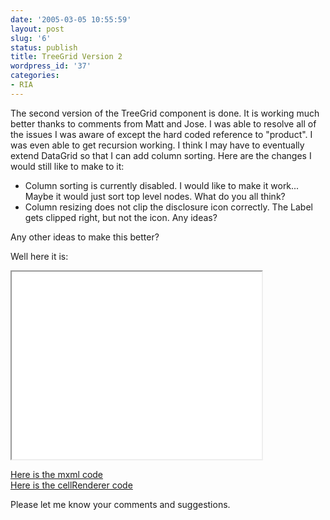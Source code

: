 ```yaml
---
date: '2005-03-05 10:55:59'
layout: post
slug: '6'
status: publish
title: TreeGrid Version 2
wordpress_id: '37'
categories:
- RIA
---
```


The second version of the TreeGrid component is done.  It is working much better thanks to comments from Matt and Jose.  I was able to resolve all of the issues I was aware of except the hard coded reference to "product".  I was even able to get recursion working.  I think I may have to eventually extend DataGrid so that I can add column sorting.  Here are the changes I would still like to make to it:

* Column sorting is currently disabled.  I would like to make it work...  Maybe it would just sort top level nodes.  What do you all think?
* Column resizing does not clip the disclosure icon correctly.  The Label gets clipped right, but not the icon.  Any ideas?

Any other ideas to make this better?

Well here it is:

<iframe src="/demos/TreeGrid-v2/TreeGrid.mxml.swf" width="400" height="300"></iframe>

[Here is the mxml code](/demos/TreeGrid-v2/TreeGrid.mxml.txt)  
[Here is the cellRenderer code](/demos/TreeGrid-v2/TreeGridCellRenderer.as)

Please let me know your comments and suggestions.
